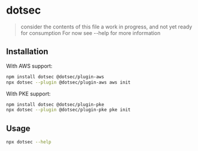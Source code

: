 # dotsec

> consider the contents of this file a work in progress, and not yet ready for consumption
> For now see --help for more information

## Installation

With AWS support:

```sh
npm install dotsec @dotsec/plugin-aws
npx dotsec --plugin @dotsec/plugin-aws aws init
```

With PKE support:

```sh
npm install dotsec @dotsec/plugin-pke
npx dotsec --plugin @dotsec/plugin-pke pke init
```

## Usage

```sh
npx dotsec --help
```

<!-- 
`dotsec` is a tool for managing environment variables in a secure way. Encrypted environment variables are stored in a `.sec` file, and decrypted to a `.env` file. The `.sec` file can be committed to your repository. The `.env` file should not be committed to your repository.

Next to encrypting and decrypting environment variables, `dotsec` can also be used to run a command with the values of a `.env` file in its environment, or with the values of a `.sec` file in its environment.

As of writing this, `dotsec` supports the following encryption providers:

- [AWS Key Management Service (AWS KMS)](https://aws.amazon.com/kms/)
- [Public-key cryptography](https://en.wikipedia.org/wiki/Public-key_cryptography)

When using the AWS plugin, dotsec can also push selected `.env`/`.sec` entries to AWS Systems Manager Parameter Store, and/or AWS Secrets Manager.

## Table of Contents

- [Installation](#installation)

## Features

- Encryption of `.env` files to `.sec` files.
- Decryption of `.sec` files to `.env` files.
- Run a command with the values of a `.env` file in its environment.
- Run a command with the values of a `.sec` file in its environment.
- Push selected `.env`/`.sec` entries to AWS Systems Manager Parameter Store.
- Push selected `.env`/`.sec` entries to AWS Secrets Manager.
- Holds no opinion on how you should manage your organization's user roles and permissions, you know best.

### AWS plugin

- Supported KMS key types: symmetric and assymetric:
  - `SYMMETRIC_DEFAULT`
  - `RSA_2048`
    - `RSAES_OAEP_SHA_256`
  - `RSA_3072`
    - `RSAES_OAEP_SHA_256`
  - `RSA_4096`
    - `RSAES_OAEP_SHA_256`
  - `SM2PKE`

## Requirements

- For initialisation enough credentials for creating a KMS key, and alias.
- For usage enough credentials for using the KMS key to encrypt and/or decrypt.
- An AWS KMS key with an alias. -->
<!-- 
## Usage

If you don't have an AWS KMS key with an alias, you can create one with the following command:

```sh
aws kms create-key --description "Dotsec key" --region eu-west-1
```

Take not of the `KeyMetadata.KeyId` value, and create an alias for it:

> Note: You are free to pick any allowed alias name.

```sh
aws kms create-alias --alias-name alias/dotsec --target-key-id <key-id>
```

### Execute a command and use the values of a `.env` file in its environment

Create a `.env` file if you don't have one already, and add some values:

```sh
echo "MY_FANCY_ENV_VAR='yes yes yallzies'\nHEY_HO='Let\'s go'" > `.env`
```

The following command will create an encrypted version of the ``.env`` file, and store it in a file called ``.sec``. It will also create a config file called `dotsec.config.ts` which contains the KMS key alias, and AWS region. (Note: you don't have to add the key alias and region to the config file, you can also pass them as options to the dotsec aws sub command. See `dotsec init aws --help` for more information.)

```sh
npx dotsec init --aws-region eu-west-1 [--aws-key-alias alias/dotsec]
```

The following files will be created:

- ``.sec`` - The encrypted version of the ``.env`` file.
- `dotsec.config.ts` - The config file containing the KMS key alias and AWS region.

### Add files to Git

Add the ``.sec`` and `dotsec.config.ts` files to your repository, and commit these accordingly.

### Run a process with your `.env` file

```sh
npx dotsec run --env `.env` command env
```

### Run a process with your `.sec` file

```sh
npx dotsec run --sec `.sec` command env
```

For more options see `dotsec run --help`.

### Decrypt a `.sec` file to `.env`

```sh
npx dotsec decrypt
```

For more options see `dotsec decrypt --help`.

### Encrypt a `.env` file to `.sec`

```sh
npx dotsec encrypt
```

For more options see `dotsec encrypt --help`.

### Push selected `.env`/`.sec` entries to AWS Systems Manager Parameter Store

Take your favorite editor, and edit the `dotsec.config.ts` file. Add the following to the `aws` object:

```ts
{
    variables: {
        "NAME_OF_ENV_VAR_YOU_WANT_TO_PUSH": {
            push: {
                aws: {
                    ssm: true
                }
            }
        }
    }
}
```

> Take a look at the DotsecConfig type for more options on how to configure SSM pushes.

```sh
npx dotsec push --env --to-aws-ssm
```

### Push selected `.env`/`.sec` entries to AWS Secrets Manager

Take your favorite editor, and edit the `dotsec.config.ts` file. Add the following to the `aws` object:

```ts
{
    variables: {
        "NAME_OF_ENV_VAR_YOU_WANT_TO_PUSH": {
            push: {
                aws: {
                    secretsManager: true
                }
            }
        }
    }
}
```

> Take a look at the DotsecConfig type for more options on how to configure Secrets Manager pushes.

```sh
npx dotsec push --env --to-aws-secrets-manager
``` -->
<!-- 
### FAQ

#### Is it safe to commit a ``.sec`` and `dotsec.config.ts` file alongside your code?

Yes it is. But it is up to you to make sure that access to the KMS key is restricted to the people who need to decrypt and/or encrypt the ``.sec`` file.

#### Should I use this in production?

We do, however, since this package is relatively new, I don't think you should.

## Roadmap

- Write some tests already.
- Add support in-code use like `dotsec.config()`
- Add support for Node preload modules like `node -r dotsec/register index.js`
- Add watcher for ``.env`` file changes and automatically encrypt
- Write guide on postinstall for npm/yarn/pnpm
- Add chunking for encoding larger files with assymetric keys. Current limit is 4kb.
- Add support for other encryption SDKs like GCP KMS, Azure Key Vault, etc.
- Split up dotsec package in multiple packages, one for each encryption SDK.
- Add support for pulling entries to GitHub actions secrets.

## Limitations

- The only supported encryption SDK is the AWS Encryption SDK. For now.
- Assymetric keys are supported, but the encrypted file size is limited to the payload size of the key. Until chunking is implemented, that is.
- AWS Secrets Manager secrets which are marked for deletion **cannot** be updated until the deletion is complete. As of writing, the minimum deletion time is 7 days. This means that if you want to update a deleted AWS Secrets Manager secret, you have to wait at least 7 days before you can update it again. This is a limitation of AWS Secrets Manager, not dotsec -->
